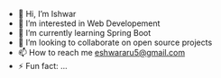 - 👋 Hi, I’m Ishwar
- 👀 I’m interested in Web Developement
- 🌱 I’m currently learning Spring Boot
- 💞️ I’m looking to collaborate on open source projects
- 📫 How to reach me eshwararu5@gmail.com 
- ⚡ Fun fact: ...

<!---
Ishwar56789/Ishwar56789 is a ✨ special ✨ repository because its `README.md` (this file) appears on your GitHub profile.
You can click the Preview link to take a look at your changes.
--->
